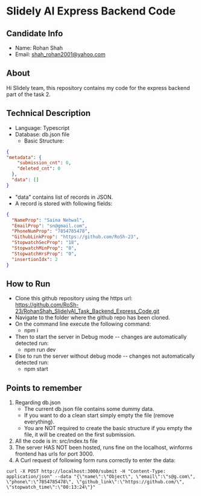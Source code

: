 
# Slidely AI Express Backend Code

##  Candidate Info
+ Name: Rohan Shah
+ Email: shah_rohan2001@yahoo.com

## About
Hi Slidely team, this repository contains my code for the express backend part of the task 2.

## Technical Description
+ Language: Typescript
+ Database: db.json file
    + Basic Structure:
```json
{
"metadata": {
    "submission_cnt": 0,
    "deleted_cnt": 0
  },
  "data": []
}
```
+ "data" contains list of records in JSON.
+ A record is stored with following fields:
```json
{
  "NameProp": "Saina Nehwal",
  "EmailProp": "sn@gmail.com",
  "PhoneNumProp": "7854785478",
  "GithubLinkProp": "https://github.com/RoSh-23",
  "StopwatchSecProp": "18",
  "StopwatchMinProp": "0",
  "StopwatchHrsProp": "0",
  "insertionIdx": 2
}
```
      
## How to Run
- Clone this github repository using the https url: https://github.com/RoSh-23/RohanShah_SlidelyAI_Task_Backend_Express_Code.git
- Navigate to the folder where the github repo has been cloned.
- On the command line execute the following command:
    -  npm i
- Then to start the server in Debug mode -- changes are automatically detected run:
    - npm run dev
- Else to run the server without debug mode -- changes not automatically detected run:
    - npm start 

## Points to remember
1. Regarding db.json
    + The current db.json file contains some dummy data.
    + If you want to do a clean start simply empty the file (remove everything).
    + You are NOT required to create the basic structure if you empty the file, it will be created on the first submission.
2. All the code is in: src/index.ts file
3. The server HAS NOT been hosted, runs fine on the localhost, winforms frontend has urls for port 3000.
4. A Curl request of following form runs correctly to enter the data:
```cli
curl -X POST http://localhost:3000/submit -H "Content-Type: application/json" --data "{\"name\":\"Object\", \"email\":\"s@g.com\", \"phone\":\"7854785478\", \"github_link\":\"https://github.com/\", \"stopwatch_time\":\"00:13:24\"}"
```

